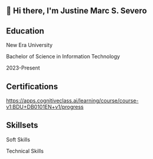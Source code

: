 ## 👋 Hi there, I'm Justine Marc S. Severo
## Education
New Era University

Bachelor of Science in Information Technology

2023-Present
## Certifications
https://apps.cognitiveclass.ai/learning/course/course-v1:BDU+DB0101EN+v1/progress
## Skillsets
Soft Skills

Technical Skills


<!--
**ytzxcs/ytzxcs** is a ✨ _special_ ✨ repository because its `README.md` (this file) appears on your GitHub profile.

Here are some ideas to get you started:

- 🔭 I’m currently working on ...
- 🌱 I’m currently learning ...
- 👯 I’m looking to collaborate on ...
- 🤔 I’m looking for help with ...
- 💬 Ask me about ...
- 📫 How to reach me: ...
- 😄 Pronouns: ...
- ⚡ Fun fact: ...
-->
